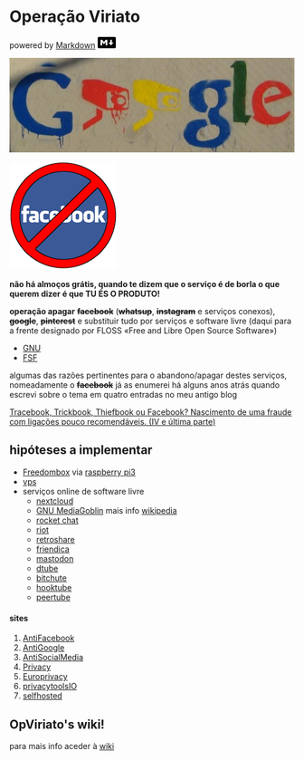 # Operação Viriato
powered by [Markdown](https://www.markdownguide.org/) ![](imagens/32x20-solid.png "logo")

![](imagens/antigoogle.jpg)

![](imagens/stopfb.png)

**não há almoços grátis, quando te dizem que o serviço é de borla o que querem dizer é que TU ÉS O PRODUTO!**

**operação apagar** **~~facebook~~** (**~~whatsup~~**, **~~instagram~~** e serviços conexos), **~~google~~**, **~~pinterest~~** e substituir tudo por serviços e software livre (daqui para a frente designado por FLOSS «Free and Libre Open Source Software»)  

- [GNU](https://www.gnu.org/)
- [FSF](https://www.fsf.org/)

algumas das razões pertinentes para o abandono/apagar destes serviços, nomeadamente o **~~facebook~~** já as enumerei há alguns anos atrás quando escrevi sobre o tema em quatro entradas no meu antigo blog  

[Tracebook, Trickbook, Thiefbook ou Facebook? Nascimento de uma fraude com ligações pouco recomendáveis. (IV e última parte)](
https://ovigia.wordpress.com/2010/03/29/tracebook-trickbook-thiefbook-ou-facebook-nascimento-de-uma-fraude-com-ligacoes-pouco-recomendaveis-iv-e-ultima-parte/)

## hipóteses a implementar
- [Freedombox](https://freedombox.org/ "FreedomBox is designed to be your own inexpensive server at home.") via [raspberry pi3](https://www.raspberrypi.org/products/raspberry-pi-3-model-b/)
- [vps](https://lowendbox.com)
- serviços online de software livre
	* [nextcloud](https://nextcloud.com/collaboraonline/ "nextcloud e collabora")
	* [GNU MediaGoblin](https://mediagoblin.org/) mais info [wikipedia](https://pt.wikipedia.org/wiki/MediaGoblin)
	* [rocket chat](https://rocket.chat)
	* [riot](https://riot.im "powered by matrix")
	* [retroshare](http://retroshare.net/)
	* [friendica](https://friendi.ca/)
	* [mastodon](https://joinmastodon.org/)
	* [dtube](https://d.tube/)
	* [bitchute](https://www.bitchute.com)
	* [hooktube](https://hooktube.com/)
	* [peertube](https://peertube.mastodon.host)

#### sites  

1. [AntiFacebook](https://www.reddit.com/r/AntiFacebook/ "reddit")
2. [AntiGoogle](https://www.reddit.com/r/antigoogle/ "reddit")
3. [AntiSocialMedia](https://www.reddit.com/r/antisocialmedia/ "reddit")
4. [Privacy](https://www.reddit.com/r/privacy/ "reddit")
5. [Europrivacy](https://www.reddit.com/r/europrivacy/ "reddit")
6. [privacytoolsIO](https://www.reddit.com/r/privacytoolsIO/ "reddit")
7. [selfhosted](https://www.reddit.com/r/selfhosted/ "reddit")  


## OpViriato's wiki!
para mais info aceder à [wiki](https://github.com/ovigia/viriato/wiki)




